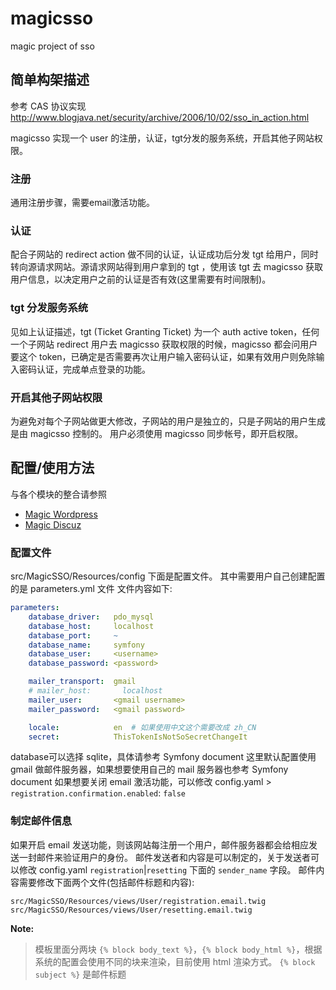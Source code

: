 magicsso
========

magic project of sso

## 简单构架描述

参考 CAS 协议实现
http://www.blogjava.net/security/archive/2006/10/02/sso_in_action.html

magicsso 实现一个 user 的注册，认证，tgt分发的服务系统，开启其他子网站权限。

### 注册
通用注册步骤，需要email激活功能。

### 认证
配合子网站的 redirect action 做不同的认证，认证成功后分发 tgt 给用户，同时转向源请求网站。源请求网站得到用户拿到的 tgt ，使用该 tgt 去 magicsso 获取用户信息，以决定用户之前的认证是否有效(这里需要有时间限制)。

### tgt 分发服务系统
见如上认证描述，tgt (Ticket Granting Ticket) 为一个 auth active token，任何一个子网站 redirect 用户去 magicsso 获取权限的时候，magicsso 都会问用户要这个 token，已确定是否需要再次让用户输入密码认证，如果有效用户则免除输入密码认证，完成单点登录的功能。

### 开启其他子网站权限
为避免对每个子网站做更大修改，子网站的用户是独立的，只是子网站的用户生成是由 magicsso 控制的。
用户必须使用 magicsso 同步帐号，即开启权限。

## 配置/使用方法

与各个模块的整合请参照
- [Magic Wordpress](https://github.com/zy-sunshine/magicwordpress)
- [Magic Discuz](https://github.com/zy-sunshine/magicdiscuz)

### 配置文件
src/MagicSSO/Resources/config 下面是配置文件。
其中需要用户自己创建配置的是 parameters.yml 文件
文件内容如下:
``` yaml
parameters:
    database_driver:   pdo_mysql
    database_host:     localhost
    database_port:     ~
    database_name:     symfony
    database_user:     <username>
    database_password: <password>

    mailer_transport:  gmail
    # mailer_host:       localhost
    mailer_user:       <gmail username>
    mailer_password:   <gmail password>

    locale:            en  # 如果使用中文这个需要改成 zh_CN
    secret:            ThisTokenIsNotSoSecretChangeIt
```
database可以选择 sqlite，具体请参考 Symfony document
这里默认配置使用 gmail 做邮件服务器，如果想要使用自己的 mail 服务器也参考 Symfony document
如果想要关闭 email 激活功能，可以修改 config.yaml > `registration.confirmation.enabled`: `false`

### 制定邮件信息
如果开启 email 发送功能，则该网站每注册一个用户，邮件服务器都会给相应发送一封邮件来验证用户的身份。
邮件发送者和内容是可以制定的，关于发送者可以修改 config.yaml `registration`|`resetting` 下面的 `sender_name` 字段。
邮件内容需要修改下面两个文件(包括邮件标题和内容):
```
src/MagicSSO/Resources/views/User/registration.email.twig
src/MagicSSO/Resources/views/User/resetting.email.twig
```
**Note:**

> 模板里面分两块 `{% block body_text %}`，`{% block body_html %}`，根据系统的配置会使用不同的块来渲染，目前使用 html 渲染方式。
> `{% block subject %}` 是邮件标题

